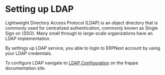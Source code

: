 
<!-- add-breadcrumbs -->
# Setting up LDAP

Lightweight Directory Access Protocol (LDAP) is an object directory that is commonly used for centralized authentication, commonly known as Single Sign on (SSO). Many small through to large-scale organizations have an LDAP implementation.

By settings up LDAP service, you able to login to ERPNext account by using your LDAP credentials.

To configure LDAP navigate to [LDAP Configuration](https://frappeframework.com/docs/user/en/integration/ldap-integration) on the frappe documentation site.


